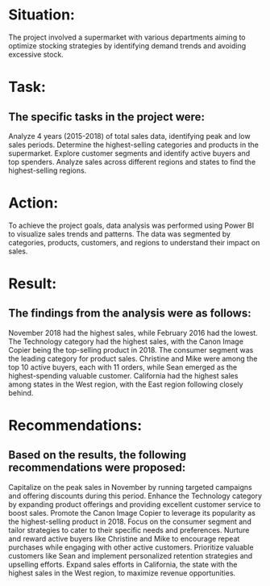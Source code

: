 # Situation:
The project involved a supermarket with various departments aiming to optimize stocking strategies by identifying demand trends and avoiding excessive stock.

# Task:
## The specific tasks in the project were:

Analyze 4 years (2015-2018) of total sales data, identifying peak and low sales periods.
Determine the highest-selling categories and products in the supermarket.
Explore customer segments and identify active buyers and top spenders.
Analyze sales across different regions and states to find the highest-selling regions.

# Action:
To achieve the project goals, data analysis was performed using Power BI to visualize sales trends and patterns. 
The data was segmented by categories, products, customers, and regions to understand their impact on sales.

# Result:
## The findings from the analysis were as follows:

November 2018 had the highest sales, while February 2016 had the lowest.
The Technology category had the highest sales, with the Canon Image Copier being the top-selling product in 2018.
The consumer segment was the leading category for product sales.
Christine and Mike were among the top 10 active buyers, each with 11 orders, while Sean emerged as the highest-spending valuable customer.
California had the highest sales among states in the West region, with the East region following closely behind.

# Recommendations:
## Based on the results, the following recommendations were proposed:

Capitalize on the peak sales in November by running targeted campaigns and offering discounts during this period.
Enhance the Technology category by expanding product offerings and providing excellent customer service to boost sales.
Promote the Canon Image Copier to leverage its popularity as the highest-selling product in 2018.
Focus on the consumer segment and tailor strategies to cater to their specific needs and preferences.
Nurture and reward active buyers like Christine and Mike to encourage repeat purchases while engaging with other active customers.
Prioritize valuable customers like Sean and implement personalized retention strategies and upselling efforts.
Expand sales efforts in California, the state with the highest sales in the West region, to maximize revenue opportunities.

